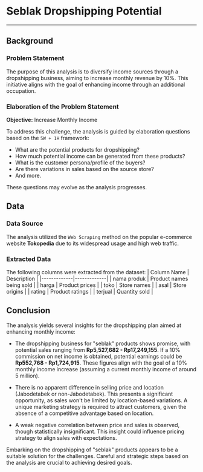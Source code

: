 # Seblak Dropshipping Potential
---

## Background

### Problem Statement

The purpose of this analysis is to diversify income sources through a dropshipping business, aiming to increase monthly revenue by 10%. This initiative aligns with the goal of enhancing income through an additional occupation.

### Elaboration of the Problem Statement

**Objective:** Increase Monthly Income

To address this challenge, the analysis is guided by elaboration questions based on the `5W + 1H` framework:

- What are the potential products for dropshipping?
- How much potential income can be generated from these products?
- What is the customer persona/profile of the buyers?
- Are there variations in sales based on the source store?
- And more.

These questions may evolve as the analysis progresses.

## Data

### Data Source

The analysis utilized the `Web Scraping` method on the popular e-commerce website **Tokopedia** due to its widespread usage and high web traffic.

### Extracted Data

The following columns were extracted from the dataset:
| Column Name | Description |
|-------------|-------------|
| nama produk | Product names being sold |
| harga | Product prices |
| toko | Store names |
| asal | Store origins |
| rating | Product ratings |
| terjual | Quantity sold |

## Conclusion

The analysis yields several insights for the dropshipping plan aimed at enhancing monthly income:

- The dropshipping business for "seblak" products shows promise, with potential sales ranging from **Rp5,527,682 - Rp17,249,155**. If a 10% commission on net income is obtained, potential earnings could be **Rp552,768 - Rp1,724,915**. These figures align with the goal of a 10% monthly income increase (assuming a current monthly income of around 5 million).
  
- There is no apparent difference in selling price and location (Jabodetabek or non-Jabodetabek). This presents a significant opportunity, as sales won't be limited by location-based variations. A unique marketing strategy is required to attract customers, given the absence of a competitive advantage based on location.

- A weak negative correlation between price and sales is observed, though statistically insignificant. This insight could influence pricing strategy to align sales with expectations.
  
Embarking on the dropshipping of "seblak" products appears to be a suitable solution for the challenges. Careful and strategic steps based on the analysis are crucial to achieving desired goals.
